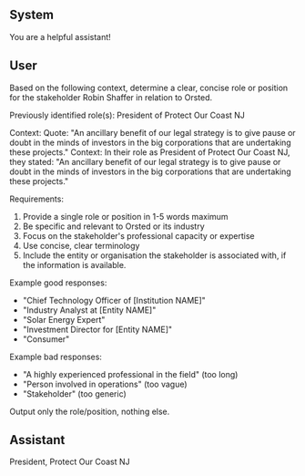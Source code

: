 ## System

You are a helpful assistant!

## User


Based on the following context, determine a clear, concise role or position for the stakeholder Robin Shaffer in relation to Orsted.

Previously identified role(s): President of Protect Our Coast NJ

Context:
Quote: "An ancillary benefit of our legal strategy is to give pause or doubt in the minds of investors in the big corporations that are undertaking these projects."
Context: In their role as President of Protect Our Coast NJ, they stated: "An ancillary benefit of our legal strategy is to give pause or doubt in the minds of investors in the big corporations that are undertaking these projects."

Requirements:
1. Provide a single role or position in 1-5 words maximum
2. Be specific and relevant to Orsted or its industry
3. Focus on the stakeholder's professional capacity or expertise
4. Use concise, clear terminology
5. Include the entity or organisation the stakeholder is associated with, if the information is available.

Example good responses:
- "Chief Technology Officer of [Institution NAME]"
- "Industry Analyst at [Entity NAME]"
- "Solar Energy Expert"
- "Investment Director for [Entity NAME]"
- "Consumer"

Example bad responses:
- "A highly experienced professional in the field" (too long)
- "Person involved in operations" (too vague)
- "Stakeholder" (too generic)

Output only the role/position, nothing else.


## Assistant

President, Protect Our Coast NJ

